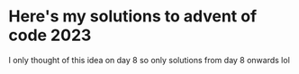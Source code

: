 # Here's my solutions to advent of code 2023

I only thought of this idea on day 8 so only solutions from day 8 onwards lol
